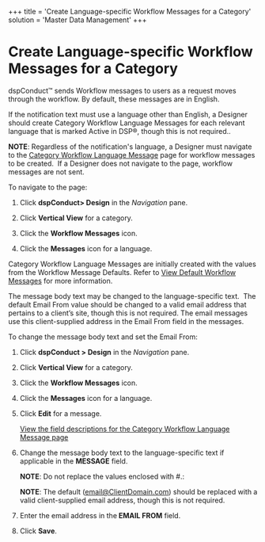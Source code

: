 +++
title = 'Create Language-specific Workflow Messages for a Category'
solution = 'Master Data Management'
+++

# Create Language-specific Workflow Messages for a Category

dspConduct™ sends Workflow messages to users as a request moves through
the workflow. By default, these messages are in English.

If the notification text must use a language other than English, a
Designer should create Category Workflow Language Messages for each
relevant language that is marked Active in DSP®, though this is not
required..  

<span style="font-weight: bold;">NOTE</span>: Regardless of the
notification's language, a Designer must navigate to the [Category
Workflow Language
Message](../Page_Desc/Category_Workflow_Language_Message_H) page for
workflow messages to be created.  If a Designer does not navigate to the
page, workflow messages are not sent.

To navigate to the page:

1.  Click <span style="font-weight: bold;">dspConduct\> Design</span> in
    the <span style="font-style: italic;">Navigation</span> pane.

2.  Click <span style="font-weight: bold;">Vertical View</span> for a
    category.

3.  Click the <span style="font-weight: bold;">Workflow Messages</span>
    icon.

4.  Click the <span style="font-weight: bold;">Messages</span> icon for
    a language.

Category Workflow Language Messages are initially created with the
values from the Workflow Message Defaults. Refer to [View Default
Workflow Messages](View_Default_Workflow_Messages) for more
information.

The message body text may be changed to the language-specific text.  The
default Email From value should be changed to a valid email address that
pertains to a client’s site, though this is not required. The email
messages use this client-supplied address in the Email From field in the
messages.  

To change the message body text and set the Email From:

1.  Click <span style="font-weight: bold;">dspConduct \> Design</span>
    in the <span style="font-style: italic;">Navigation</span> pane.

2.  Click <span style="font-weight: bold;">Vertical View</span> for a
    category.

3.  Click the <span style="font-weight: bold;">Workflow Messages</span>
    icon.

4.  Click the <span style="font-weight: bold;">Messages</span> icon for
    a language.

5.  Click <span style="font-weight: bold;">Edit</span> for a message.
    
    [View the field descriptions for the Category Workflow Language
    Message page](../Page_Desc/Category_Workflow_Language_Message_H)

6.  Change the message body text to the language-specific text if
    applicable in the <span style="font-weight: bold;">MESSAGE</span>
    field.
    
    **NOTE**: Do not replace the values enclosed with \#.:
    
    **NOTE**: The default (email@ClientDomain.com) should be replaced
    with a valid client-supplied email address, though this is not
    required.  

7.  Enter the email address in the<span style="font-weight: bold;">
    EMAIL FROM</span> field.

8.  Click <span style="font-weight: bold;">Save</span>.
